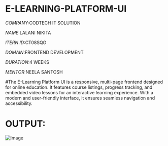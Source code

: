 # E-LEARNING-PLATFORM-UI

*COMPANY*:CODTECH IT SOLUTION

*NAME*:LALANI NIKITA

*ITERN ID*:CT08SQG

*DOMAIN*:FRONTEND DEVELOPMENT

*DURATION*:4 WEEKS

*MENTOR*:NEELA SANTOSH

#The E-Learning Platform UI is a responsive, multi-page frontend designed for online education. It features course listings, progress tracking, and embedded video lessons for an interactive learning experience. With a modern and user-friendly interface, it ensures seamless navigation and accessibility. 

# OUTPUT:

![Image](https://github.com/user-attachments/assets/4e26ece3-9ea3-4821-8fa4-c2338f447a95)
